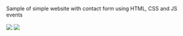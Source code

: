 Sample of simple website with contact form using HTML, CSS and JS events<br><br>
<img src="/assets/img/sample-one.png">
<img src="/assets/img/sample-two.png">